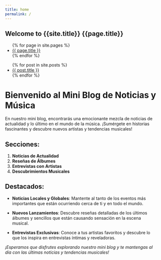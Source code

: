 ```yaml
---
title: home
permalink: /
---
```


## Welcome to {{site.title}} {{page.title}} 
<ul>
{% for page in site.pages %}
  <li>
    <a href="{{ page.url }}">{{ page.title }}</a>
  </li>
{% endfor %}
</ul>
 

<ul>
  {% for post in site.posts %}
    <li>
      <a href="{{ post.url }}">{{ post.title }}</a>
    </li>
  {% endfor %}
</ul>

# Bienvenido al Mini Blog de Noticias y Música

En nuestro mini blog, encontrarás una emocionante mezcla de noticias de actualidad y lo último en el mundo de la música. ¡Sumérgete en historias fascinantes y descubre nuevos artistas y tendencias musicales!

## Secciones:

1. **Noticias de Actualidad**
2. **Reseñas de Álbumes**
3. **Entrevistas con Artistas**
4. **Descubrimientos Musicales**

## Destacados:

- **Noticias Locales y Globales**: Mantente al tanto de los eventos más importantes que están ocurriendo cerca de ti y en todo el mundo.

- **Nuevos Lanzamientos**: Descubre reseñas detalladas de los últimos álbumes y sencillos que están causando sensación en la escena musical.

- **Entrevistas Exclusivas**: Conoce a tus artistas favoritos y descubre lo que los inspira en entrevistas íntimas y reveladoras.

*¡Esperamos que disfrutes explorando nuestro mini blog y te mantengas al día con las últimas noticias y tendencias musicales!*


